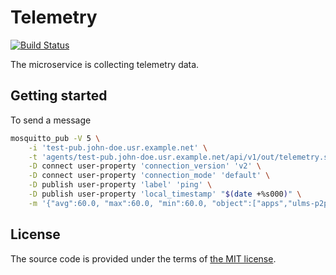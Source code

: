 # Telemetry

[![Build Status][travis-img]][travis]

The microservice is collecting telemetry data.


## Getting started

To send a message
```bash
mosquitto_pub -V 5 \
    -i 'test-pub.john-doe.usr.example.net' \
    -t 'agents/test-pub.john-doe.usr.example.net/api/v1/out/telemetry.svc.example.org' \
    -D connect user-property 'connection_version' 'v2' \
    -D connect user-property 'connection_mode' 'default' \
    -D publish user-property 'label' 'ping' \
    -D publish user-property 'local_timestamp' "$(date +%s000)" \
    -m '{"avg":60.0, "max":60.0, "min":60.0, "object":["apps","ulms-p2p","fps"]}'
```



## License

The source code is provided under the terms of [the MIT license][license].

[license]:http://www.opensource.org/licenses/MIT
[travis]:https://travis-ci.com/netology-group/telemetry?branch=master
[travis-img]:https://travis-ci.com/netology-group/telemetry.png?branch=master
